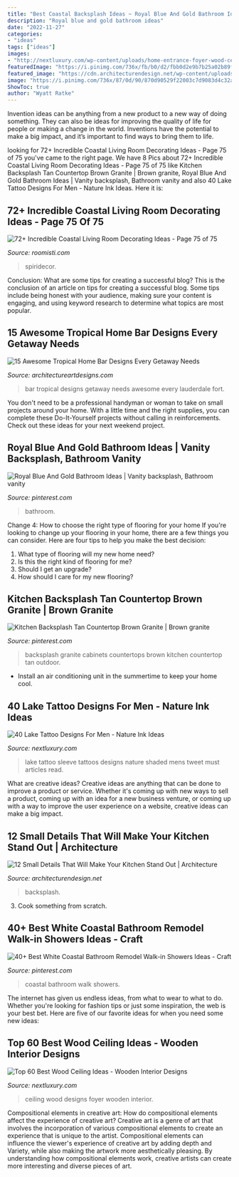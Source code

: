 ```yaml
---
title: "Best Coastal Backsplash Ideas ~ Royal Blue And Gold Bathroom Ideas"
description: "Royal blue and gold bathroom ideas"
date: "2022-11-27"
categories:
- "ideas"
tags: ["ideas"]
images:
- "http://nextluxury.com/wp-content/uploads/home-entrance-foyer-wood-ceiling-ideas.jpg"
featuredImage: "https://i.pinimg.com/736x/fb/b0/d2/fbb0d2e9b7b25a02b89f9e7bd01cdba6.jpg"
featured_image: "https://cdn.architecturendesign.net/wp-content/uploads/2014/09/28.jpg"
image: "https://i.pinimg.com/736x/87/0d/90/870d90529f22003c7d9083d4c32a6004.jpg"
ShowToc: true
author: "Wyatt Ratke"
---
```



Invention ideas can be anything from a new product to a new way of doing something. They can also be ideas for improving the quality of life for people or making a change in the world. Inventions have the potential to make a big impact, and it’s important to find ways to bring them to life.

	

		
looking for 72+ Incredible Coastal Living Room Decorating Ideas - Page 75 of 75 you've came to the right page. We have 8 Pics about 72+ Incredible Coastal Living Room Decorating Ideas - Page 75 of 75 like Kitchen Backsplash Tan Countertop Brown Granite | Brown granite, Royal Blue And Gold Bathroom Ideas | Vanity backsplash, Bathroom vanity and also 40 Lake Tattoo Designs For Men - Nature Ink Ideas. Here it is:
		
    
## 72+ Incredible Coastal Living Room Decorating Ideas - Page 75 Of 75

<img loading=lazy src="https://roomisti.com/wp-content/uploads/2018/10/76-Extraordinary-Coastal-Living-Room-Decorating-Ideas-03.jpg" onerror="this.onerror=null;this.src='https://tse2.mm.bing.net/th?id=OIP.p7y4h_LUywox3Zc5_uGtTgHaKr&amp;pid=15.1';" alt="72+ Incredible Coastal Living Room Decorating Ideas - Page 75 of 75">

_Source: roomisti.com_

>spiridecor. 

	

Conclusion: What are some tips for creating a successful blog?
This is the conclusion of an article on tips for creating a successful blog. 
Some tips include being honest with your audience, making sure your content is engaging, and using keyword research to determine what topics are most popular.

    
## 15 Awesome Tropical Home Bar Designs Every Getaway Needs

<img loading=lazy src="https://www.architectureartdesigns.com/wp-content/uploads/2018/08/15-Awesome-Tropical-Home-Bar-Designs-Every-Getaway-Needs-6.jpg" onerror="this.onerror=null;this.src='https://tse4.mm.bing.net/th?id=OIP.-QwSWZnwEWN1nQ3uPg_tOwHaLE&amp;pid=15.1';" alt="15 Awesome Tropical Home Bar Designs Every Getaway Needs">

_Source: architectureartdesigns.com_

>bar tropical designs getaway needs awesome every lauderdale fort. 

	

You don't need to be a professional handyman or woman to take on small projects around your home. With a little time and the right supplies, you can complete these Do-It-Yourself projects without calling in reinforcements. Check out these ideas for your next weekend project.

    
## Royal Blue And Gold Bathroom Ideas | Vanity Backsplash, Bathroom Vanity

<img loading=lazy src="https://i.pinimg.com/736x/61/64/c2/6164c27081359f080a3754c0a4bece88.jpg" onerror="this.onerror=null;this.src='https://tse1.mm.bing.net/th?id=OIP.KciDnb5PzHn6Zl_ljG6O8QHaLH&amp;pid=15.1';" alt="Royal Blue And Gold Bathroom Ideas | Vanity backsplash, Bathroom vanity">

_Source: pinterest.com_

>bathroom. 

	

Change 4: How to choose the right type of flooring for your home
If you're looking to change up your flooring in your home, there are a few things you can consider. Here are four tips to help you make the best decision: 
1. What type of flooring will my new home need?
2. Is this the right kind of flooring for me?
3. Should I get an upgrade?
4. How should I care for my new flooring?

    
## Kitchen Backsplash Tan Countertop Brown Granite | Brown Granite

<img loading=lazy src="https://i.pinimg.com/736x/fb/b0/d2/fbb0d2e9b7b25a02b89f9e7bd01cdba6.jpg" onerror="this.onerror=null;this.src='https://tse4.mm.bing.net/th?id=OIP.Cn6ydImYNLrXLlnDndVbIgHaJ4&amp;pid=15.1';" alt="Kitchen Backsplash Tan Countertop Brown Granite | Brown granite">

_Source: pinterest.com_

>backsplash granite cabinets countertops brown kitchen countertop tan outdoor. 

	

- Install an air conditioning unit in the summertime to keep your home cool.

    
## 40 Lake Tattoo Designs For Men - Nature Ink Ideas

<img loading=lazy src="http://nextluxury.com/wp-content/uploads/shaded-sleeve-incredible-lake-tattoos-for-men.jpg" onerror="this.onerror=null;this.src='https://tse2.mm.bing.net/th?id=OIP.ZtZfFuzM234Hl8SdrjIpiAHaHP&amp;pid=15.1';" alt="40 Lake Tattoo Designs For Men - Nature Ink Ideas">

_Source: nextluxury.com_

>lake tattoo sleeve tattoos designs nature shaded mens tweet must articles read. 

	

What are creative ideas?
Creative ideas are anything that can be done to improve a product or service. Whether it's coming up with new ways to sell a product, coming up with an idea for a new business venture, or coming up with a way to improve the user experience on a website, creative ideas can make a big impact.

    
## 12 Small Details That Will Make Your Kitchen Stand Out | Architecture

<img loading=lazy src="https://cdn.architecturendesign.net/wp-content/uploads/2014/09/28.jpg" onerror="this.onerror=null;this.src='https://tse2.mm.bing.net/th?id=OIP.QLiuERqXWt1LFIAAzeXsbQHaJ3&amp;pid=15.1';" alt="12 Small Details That Will Make Your Kitchen Stand Out | Architecture">

_Source: architecturendesign.net_

>backsplash. 

	

3. Cook something from scratch.

    
## 40+ Best White Coastal Bathroom Remodel Walk-in Showers Ideas - Craft

<img loading=lazy src="https://i.pinimg.com/736x/87/0d/90/870d90529f22003c7d9083d4c32a6004.jpg" onerror="this.onerror=null;this.src='https://tse2.mm.bing.net/th?id=OIP.VkG0VuGO_M-RlYkhgyEG_gHaLH&amp;pid=15.1';" alt="40+ Best White Coastal Bathroom Remodel Walk-in Showers Ideas - Craft">

_Source: pinterest.com_

>coastal bathroom walk showers. 

	

The internet has given us endless ideas, from what to wear to what to do. Whether you're looking for fashion tips or just some inspiration, the web is your best bet. Here are five of our favorite ideas for when you need some new ideas: 

    
## Top 60 Best Wood Ceiling Ideas - Wooden Interior Designs

<img loading=lazy src="http://nextluxury.com/wp-content/uploads/home-entrance-foyer-wood-ceiling-ideas.jpg" onerror="this.onerror=null;this.src='https://tse3.mm.bing.net/th?id=OIP.kIt40WldjQarqw0xksbHoAAAAA&amp;pid=15.1';" alt="Top 60 Best Wood Ceiling Ideas - Wooden Interior Designs">

_Source: nextluxury.com_

>ceiling wood designs foyer wooden interior. 

	

Compositional elements in creative art: How do compositional elements affect the experience of creative art?
Creative art is a genre of art that involves the incorporation of various compositional elements to create an experience that is unique to the artist. Compositional elements can influence the viewer's experience of creative art by adding depth and Variety, while also making the artwork more aesthetically pleasing. By understanding how compositional elements work, creative artists can create more interesting and diverse pieces of art.

